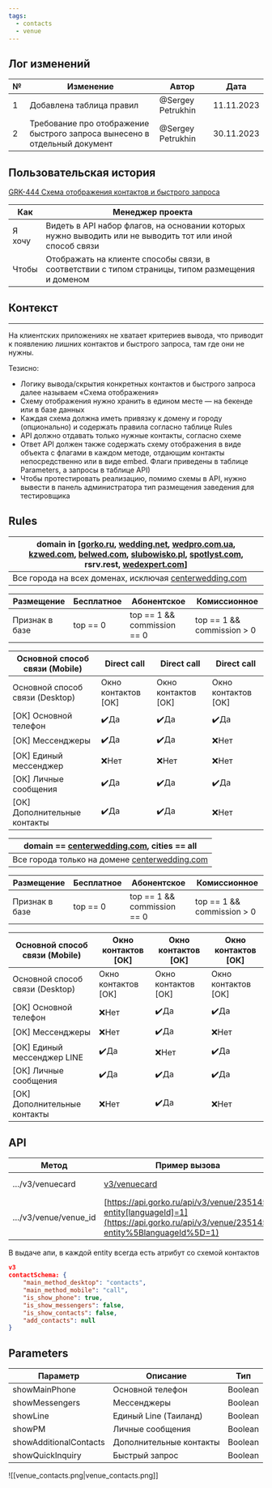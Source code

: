 ```yaml
---
tags:
  - contacts
  - venue
---
```

## Лог изменений
| № | Изменение | Автор | Дата |
| ---- | ---- | ---- | ---- |
| 1 | Добавлена таблица правил | @Sergey Petrukhin | 11.11.2023 |
| 2 | Требование про отображение быстрого запроса вынесено в отдельный документ | @Sergey Petrukhin | 30.11.2023 |

## Пользовательская история

[GRK-444 Схема отображения контактов и быстрого запроса](https://pmcloud.atlassian.net/browse/GRK-444)

|Как|Менеджер проекта|
|---|---|
|Я хочу|Видеть в API набор флагов, на основании которых нужно выводить или не выводить тот или иной способ связи|
|Чтобы|Отображать на клиенте способы связи, в соответствии с типом страницы, типом размещения и доменом|

## Контекст

---

На клиентских приложениях не хватает критериев вывода, что приводит к появлению лишних контактов и быстрого запроса, там где они не нужны.

Тезисно:

- Логику вывода/скрытия конкретных контактов и быстрого запроса далее называем «Схема отображения»
- Схему отображения нужно хранить в едином месте — на бекенде или в базе данных
- Каждая схема должна иметь привязку к домену и городу (опционально) и содержать правила согласно таблице Rules
- API должно отдавать только нужные контакты, согласно схеме
- Ответ API должен также содержать схему отображения в виде объекта с флагами в каждом методе, отдающим контакты непосредственно или в виде embed. Флаги приведены в таблице Parameters, а запросы в таблице API)
- Чтобы протестировать реализацию, помимо схемы в API, нужно вывести в панель администратора тип размещения заведения для тестировщика

## Rules

|domain in [[gorko.ru](http://gorko.ru), [wedding.net](http://wedding.net), [wedpro.com.ua](http://wedpro.com.ua), [kzwed.com](http://kzwed.com), [belwed.com](http://belwed.com), [slubowisko.pl](http://slubowisko.pl), [spotlyst.com](http://spotlyst.com), rsrv.rest, [wedexpert.com](http://wedexpert.com)]|
|---|
|Все города на всех доменах, исключая [centerwedding.com](http://centerwedding.com)|

|Размещение|Бесплатное|Абонентское|Комиссионное|
|---|---|---|---|
|Признак в базе|top == 0|top == 1 && commission == 0|top == 1 && commission > 0|

|Основной способ связи (Mobile)|Direct call|Direct call|Direct call|
|---|---|---|---|
|Основной способ связи (Desktop)|Окно контактов [ОК]|Окно контактов [ОК]|Окно контактов [ОК]|
|[ОК] Основной телефон|✔️Да|✔️Да|✔️Да|
|[ОК] Мессенджеры|✔️Да|✔️Да|❌Нет|
|[ОК] Единый мессенджер|❌Нет|❌Нет|❌Нет|
|[ОК] Личные сообщения|✔️Да|✔️Да|✔️Да|
|[ОК] Дополнительные контакты|✔️Да|✔️Да|❌Нет|

|domain == [centerwedding.com](http://centerwedding.com), cities == all|
|---|
|Все города только на домене [centerwedding.com](http://centerwedding.com)|

|Размещение|Бесплатное|Абонентское|Комиссионное|
|---|---|---|---|
|Признак в базе|top == 0|top == 1 && commission == 0|top == 1 && commission > 0|

|Основной способ связи (Mobile)|Окно контактов [ОК]|Окно контактов [ОК]|Окно контактов [ОК]|
|---|---|---|---|
|Основной способ связи (Desktop)|Окно контактов [ОК]|Окно контактов [ОК]|Окно контактов [ОК]|
|[ОК] Основной телефон|❌Нет|✔️Да|✔️Да|
|[ОК] Мессенджеры|❌Нет|✔️Да|❌Нет|
|[ОК] Единый мессенджер LINE|✔️Да|❌Нет|✔️Да|
|[ОК] Личные сообщения|✔️Да|✔️Да|✔️Да|
|[ОК] Дополнительные контакты|❌Нет|✔️Да|❌Нет|


## API
|Метод|Пример вызова|Платформа|
|---|---|---|
|…/v3/venuecard|[v3/venuecard](https://documenter.getpostman.com/view/16718306/2sA2rCTgRm#e5578a3c-8b77-4a58-9a8a-9118594ce843)|Mobile, Desktop|
|…/v3/venue/venue_id|[https://api.gorko.ru/api/v3/venue/235145?entity[languageId]=1](https://api.gorko.ru/api/v3/venue/235145?entity%5BlanguageId%5D=1)|Mobile, Desktop|

В выдаче апи, в каждой entity всегда есть атрибут со схемой контактов
```json
v3
contactSchema: {
    "main_method_desktop": "contacts",
    "main_method_mobile": "call",
    "is_show_phone": true,
    "is_show_messengers": false,
    "is_show_contacts": false,
    "add_contacts": null
}
```

## Parameters
|Параметр|Описание|Тип|
|---|---|---|
|showMainPhone|Основной телефон|Boolean|
|showMessengers|Мессенджеры|Boolean|
|showLine|Единый Line (Таиланд)|Boolean|
|showPM|Личные сообщения|Boolean|
|showAdditionalContacts|Дополнительные контакты|Boolean|
|showQuickInquiry|Быстрый запрос|Boolean|

![[venue_contacts.png|venue_contacts.png]]